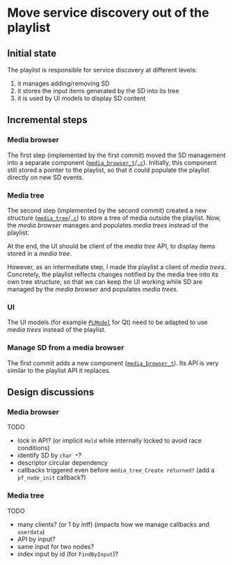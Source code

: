 # Move service discovery out of the playlist

## Initial state

The playlist is responsible for service discovery at different levels:
 1. it manages adding/removing SD
 2. it stores the input items generated by the SD into its tree
 3. it is used by UI models to display SD content


## Incremental steps


### Media browser

The first step (implemented by the first commit) moved the SD management into a
separate component
([`media_browser_t`][vlc_media_browser.h]/[`.c`][media_browser.c]). Initially,
this component still stored a pointer to the playlist, so that it could populate
the playlist directly on new SD events.

[vlc_media_browser.h]: include/vlc_media_browser.h
[media_browser.c]: src/media_browser/media_browser.c


### Media tree

The second step (implemented by the second commit) created a new structure
([`media_tree`][vlc_media_tree.h]/[`.c`][media_tree.c]) to
store a tree of media outside the playlist. Now, the _media browser_ manages and
populates _media trees_ instead of the playlist.

At the end, the UI should be client of the _media tree_ API, to display items
stored in a _media tree_.

However, as an intermediate step, I made the playlist a client of _media trees_.
Concretely, the playlist reflects changes notified by the media tree into its
own tree structure, so that we can keep the UI working while SD are managed by
the _media browser_ and populates _media trees_.

[vlc_media_tree.h]: include/vlc_media_tree.h
[media_tree.c]: src/media_tree/media_tree.c


### UI

The UI models (for example [`PLModel`][playlist_model.hpp] for Qt) need to be
adapted to use _media trees_ instead of the playlist.

[playlist_model.hpp]: modules/gui/qt/components/playlist/playlist_model.hpp



### Manage SD from a media browser

The first commit adds a new component
([`media_browser_t`][vlc_media_browser.h]). Its API is very similar to the
playlist API it replaces.



## Design discussions

### Media browser

TODO
 - lock in API? (or implicit `Hold` while internally locked to avoid race
   conditions)
 - identify SD by `char *`?
 - descriptor circular dependency
 - callbacks triggered even before `media_tree_Create returned?` (add a
   `pf_node_init` callback?)

### Media tree

TODO
 - many clients? (or 1 by intf) (impacts how we manage callbacks and `userdata`)
 - API by input?
 - same input for two nodes?
 - index input by id (for `FindByInput`)?

